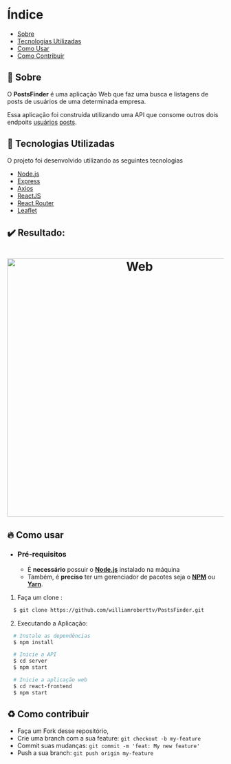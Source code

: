 # Índice

- [Sobre](#sobre)
- [Tecnologias Utilizadas](#tecnologias-utilizadas)
- [Como Usar](#como-usar)
- [Como Contribuir](#como-contribuir)

<a id="sobre"></a>

## :bookmark: Sobre

O <strong>PostsFinder</strong> é uma aplicação Web que faz uma busca e listagens de posts de usuários de uma determinada empresa.

Essa aplicação foi construída utilizando uma API que consome outros dois endpoits [usuários](http://jsonplaceholder.typicode.com/users) [posts](http://jsonplaceholder.typicode.com/posts).

<a id="tecnologias-utilizadas"></a>

## :rocket: Tecnologias Utilizadas

O projeto foi desenvolvido utilizando as seguintes tecnologias

- [Node.js](https://nodejs.org/en/)
- [Express](https://expressjs.com/pt-br/)
- [Axios](https://github.com/axios/axios)
- [ReactJS](https://reactjs.org/)
- [React Router](https://reacttraining.com/react-router/web/guides/quick-start)
- [Leaflet](https://leafletjs.com/)

## :heavy_check_mark: Resultado:

<h1 align="center">
    <img alt="Web" src="./screenshots/gitfi.gif" width="600px">
</h1>

<a id="como-usar"></a>

## :fire: Como usar

- ### **Pré-requisitos**

  - É **necessário** possuir o **[Node.js](https://nodejs.org/en/)** instalado na máquina
  - Também, é **preciso** ter um gerenciador de pacotes seja o **[NPM](https://www.npmjs.com/)** ou **[Yarn](https://yarnpkg.com/)**.

1. Faça um clone :

```sh
  $ git clone https://github.com/williamroberttv/PostsFinder.git
```

2. Executando a Aplicação:

```sh
  # Instale as dependências
  $ npm install

  # Inicie a API
  $ cd server
  $ npm start

  # Inicie a aplicação web
  $ cd react-frontend
  $ npm start

```

<a id="como-contribuir"></a>

## :recycle: Como contribuir

- Faça um Fork desse repositório,
- Crie uma branch com a sua feature: `git checkout -b my-feature`
- Commit suas mudanças: `git commit -m 'feat: My new feature'`
- Push a sua branch: `git push origin my-feature`
